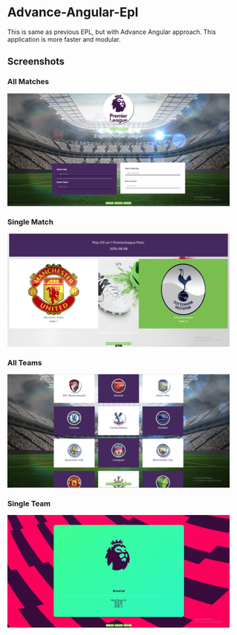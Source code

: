 # Advance-Angular-Epl
This is same as previous EPL, but with Advance Angular approach. This application is more faster and modular.

## Screenshots

### All Matches

![Alt text](https://github.com/laffingDragons/Screenshots/blob/master/11.PNG?raw=true "Title")

### Single Match

![Alt text](https://github.com/laffingDragons/Screenshots/blob/master/12.PNG?raw=true "Title")

### All Teams

![Alt text](https://github.com/laffingDragons/Screenshots/blob/master/13.PNG?raw=true "Title")

### Single Team 

![Alt text](https://github.com/laffingDragons/Screenshots/blob/master/14.PNG?raw=true "Title")

